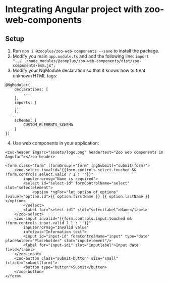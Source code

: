 # Integrating Angular project with zoo-web-components

## Setup

1. Run `npm i @zooplus/zoo-web-components --save` to install the package.
2. Modify you main `app.module.ts` and add the following line: `import "../../node_modules/@zooplus/zoo-web-components/dist/zoo-components-esm.js";`
3. Modify your NgModule declaration so that it knows how to treat unknown HTML tags:
```
@NgModule({
	declarations: [
		...
	],
	imports: [
    ...
	],
  ...
	schemas: [
		CUSTOM_ELEMENTS_SCHEMA
	]
})
```
4. Use web components in your application:
```
<zoo-header imgsrc="assets/logo.png" headertext="Zoo web components in Angular"></zoo-header>

<form class="form" [formGroup]="form" (ngSubmit)="submit(form)">
	<zoo-select invalid="{{form.controls.select.touched && !form.controls.select.valid ? 1 : ''}}" 
		inputerrormsg="Name is required">
		<select id="select-id" formControlName="select" slot="selectelement">
			<option *ngFor="let option of options" [value]="option.id">{{ option.firstName }} {{ option.lastName }}</option>
		</select>
		<label for="select-id1" slot="selectlabel">Name</label>
	</zoo-select>
	<zoo-input invalid="{{form.controls.input.touched && !form.controls.input.valid ? 1 : ''}}" 
		inputerrormsg="Invalid value" 
		infotext="Information text">
		<input id="input-id" formControlName="input" type="date" placeholder="Placeholder" slot="inputelement"/>
		<label for="input-id1" slot="inputlabel">Input date field</label>
	</zoo-input>
	<zoo-button class="submit-button" size="small" (click)="submit(form)">
		<button type="button">Submit</button>
	</zoo-button>
</form>
```
